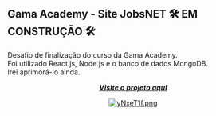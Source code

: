 ## Gama Academy - Site JobsNET :hammer_and_wrench: EM CONSTRUÇÃO :hammer_and_wrench: <br/>
Desafio de finalização do curso da Gama Academy. </br>
Foi utilizado React.js, Node.js e o banco de dados MongoDB.</br>
Irei aprimorá-lo ainda.</br>

<div align="center">
   
[***Visite o projeto aqui***](https://frontend-desafio-curriculos.herokuapp.com/)<br />


[![yNxeT1f.png](https://i.imgur.com/yNxeT1f.png)](https://imgur.com/yNxeT1f)
</div>




